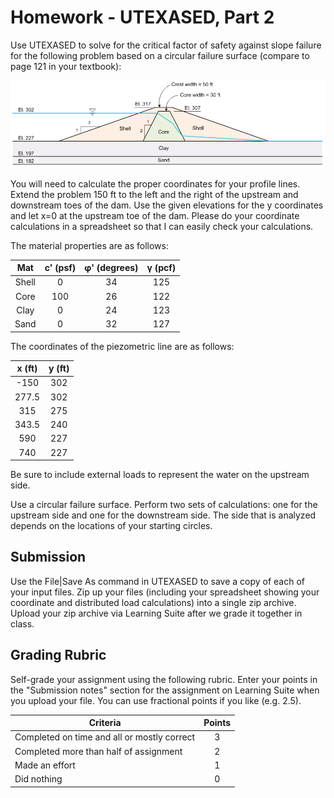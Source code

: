 # Homework - UTEXASED, Part 2

Use UTEXASED to solve for the critical factor of safety against slope failure for the following problem based on a circular failure surface (compare to page 121 in your textbook):

![earthdamfig.gif](earthdamfig.gif)

You will need to calculate the proper coordinates for your profile lines. Extend the problem 150 ft to the left and the right of the upstream and downstream toes of the dam. Use the given elevations for the y coordinates and let x=0 at the upstream toe of the dam. Please do your coordinate calculations in a spreadsheet so that I can easily check your calculations.

The material properties are as follows:

|  Mat   | c' (psf) | φ' (degrees) | γ (pcf) |
|:------:|:--------:|:------------:|:-------:|
| Shell  |    0     |      34      |   125   |
|  Core  |   100    |      26      |   122   |
|  Clay  |    0     |      24      |   123   |
|  Sand  |    0     |      32      |   127   |

The coordinates of the piezometric line are as follows:

| x (ft) | y (ft) |
|:------:|:------:|
|  -150  |  302   |
| 277.5  |  302   |
|  315   |  275   |
| 343.5  |  240   |
|  590   |  227   |
|  740   |  227   |

Be sure to include external loads to represent the water on the upstream side.

Use a circular failure surface. Perform two sets of calculations: one for the upstream side and one for the downstream side. The side that is analyzed depends on the locations of your starting circles.

## Submission

Use the File|Save As command in UTEXASED to save a copy of each of your input files. Zip up your files (including your spreadsheet showing your coordinate and distributed load calculations) into a single zip archive. Upload your zip archive via Learning Suite after we grade it together in class.

## Grading Rubric

Self-grade your assignment using the following rubric. Enter your points in the "Submission notes" section for the assignment on Learning Suite when you upload your file. You can use fractional points if you like (e.g. 2.5).

| Criteria                                    | Points |
|---------------------------------------------|:------:|
| Completed on time and all or mostly correct |   3    |
| Completed more than half of assignment      |   2    |
| Made an effort                              |   1    |
| Did nothing                                 |   0    |